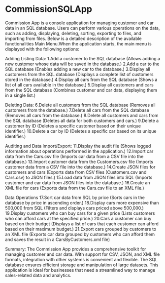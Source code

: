 # CommissionSQLApp

Commission App is a console application for managing customer and car data in an SQL database. 
Users can perform various operations on the data, such as adding, displaying, deleting, sorting, 
exporting to files, and importing from files. Below is a detailed description of the available functionalities
Main Menu.When the application starts, the main menu is displayed with the following options:

Adding Listing Data:
    1.Add a customer to the SQL database
    (Allows adding a new customer whose data will be saved in the database.)
    2.Add a car to the SQL database
    (Enables adding a new car to the database.)
    3.Display all customers from the SQL database
    (Displays a complete list of customers stored in the database.)
    4.Display all cars from the SQL database
    (Shows a list of all cars available in the database.)
    5.Display all customers and cars from the SQL database
    (Combines customer and car data, displaying them in a single list.)

Deleting Data:
    6.Delete all customers from the SQL database
    (Removes all customers from the database.)
    7.Delete all cars from the SQL database
    (Removes all cars from the database.)
    8.Delete all customers and cars from the SQL database
    (Deletes all data for both customers and cars.)
    9.Delete a customer by ID
    (Deletes a specific customer based on their unique identifier.)
    10.Delete a car by ID
    (Deletes a specific car based on its unique identifier.)

Auditing and Data Import/Export:
    11.Display the audit file
    (Shows logged information about operations performed in the application.)
    12.Import car data from the Cars.csv file
    (Imports car data from a CSV file into the database.)
    13.Import customer data from the Customers.csv file
    (Imports customer data from a CSV file into the database.)
    14.Create JSON files for customers and cars
    (Exports data from CSV files (Customers.csv and Cars.csv) to JSON files.)
    15.Load data from JSON files into SQL
    (Imports customer and car data from JSON files into the database.)
    16.Create an XML file for cars
    (Exports data from the Cars.csv file to an XML file.)

Data Operations
    17.Sort car data from SQL by price
    (Sorts cars in the database by price in ascending order.)
    18.Display cars more expensive than 500,000 from SQL
    (Filters and displays cars priced above 500,000.)
    19.Display customers who can buy cars for a given price
    (Lists customers who can afford cars at the specified price.)
    20.Cars a customer can buy based on their budget
    (Displays a list of cars that each customer can afford based on their maximum budget.)
    21.Export cars grouped by customers to an XML file
    (Exports car data grouped by customers who can afford them and saves the result in a CarsByCustomers.xml file)

Summary:
The Commission App provides a comprehensive toolkit for managing customer and car data. With support for CSV,
JSON, and XML file formats, integration with other systems is convenient and flexible. The SQL database ensures
efficient storage and manipulation of large datasets. This application is ideal for businesses that need 
a streamlined way to manage sales-related data and analytics.
